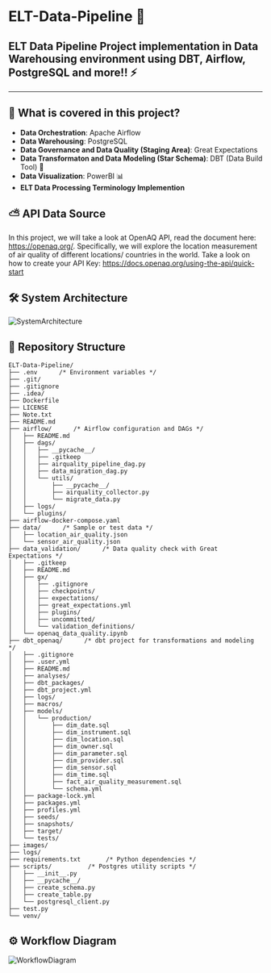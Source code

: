 # ELT-Data-Pipeline 🚀
## ELT Data Pipeline Project implementation in Data Warehousing environment using DBT, Airflow, PostgreSQL and more!! ⚡
---
## 📕 What is covered in this project?
+ <b>Data Orchestration</b>: Apache Airflow
+ <b>Data Warehousing</b>: PostgreSQL
+ <b>Data Governance and Data Quality (Staging Area)</b>: Great Expectations
+ <b>Data Transformaton and Data Modeling (Star Schema)</b>: DBT (Data Build Tool) 🌟
+ <b>Data Visualization</b>: PowerBI 📊
+ <b>ELT Data Processing Terminology Implemention</b>

## ⛅ API Data Source
In this project, we will take a look at OpenAQ API, read the document here: https://openaq.org/.
Specifically, we will explore the location measurement of air quality of different locations/ countries in the world.
Take a look on how to create your API Key: https://docs.openaq.org/using-the-api/quick-start 

## 🛠️ System Architecture
![SystemArchitecture](https://github.com/user-attachments/assets/7c4c4893-d12a-412c-8002-d769aa54ae99)

## 📁 Repository Structure
```shell
ELT-Data-Pipeline/
├── .env      /* Environment variables */
├── .git/
├── .gitignore
├── .idea/
├── Dockerfile
├── LICENSE
├── Note.txt
├── README.md
├── airflow/      /* Airflow configuration and DAGs */
│   ├── README.md
│   ├── dags/
│   │   ├── __pycache__/
│   │   ├── .gitkeep
│   │   ├── airquality_pipeline_dag.py
│   │   ├── data_migration_dag.py
│   │   └── utils/
│   │       ├── __pycache__/
│   │       ├── airquality_collector.py
│   │       └── migrate_data.py
│   ├── logs/
│   └── plugins/
├── airflow-docker-compose.yaml
├── data/      /* Sample or test data */
│   ├── location_air_quality.json
│   └── sensor_air_quality.json
├── data_validation/      /* Data quality check with Great Expectations */
│   ├── .gitkeep
│   ├── README.md
│   ├── gx/
│   │   ├── .gitignore
│   │   ├── checkpoints/
│   │   ├── expectations/
│   │   ├── great_expectations.yml
│   │   ├── plugins/
│   │   ├── uncommitted/
│   │   └── validation_definitions/
│   └── openaq_data_quality.ipynb
├── dbt_openaq/      /* dbt project for transformations and modeling */
│   ├── .gitignore
│   ├── .user.yml
│   ├── README.md
│   ├── analyses/
│   ├── dbt_packages/
│   ├── dbt_project.yml
│   ├── logs/
│   ├── macros/
│   ├── models/
│   │   └── production/
│   │       ├── dim_date.sql
│   │       ├── dim_instrument.sql
│   │       ├── dim_location.sql
│   │       ├── dim_owner.sql
│   │       ├── dim_parameter.sql
│   │       ├── dim_provider.sql
│   │       ├── dim_sensor.sql
│   │       ├── dim_time.sql
│   │       ├── fact_air_quality_measurement.sql
│   │       └── schema.yml
│   ├── package-lock.yml
│   ├── packages.yml
│   ├── profiles.yml
│   ├── seeds/
│   ├── snapshots/
│   ├── target/
│   └── tests/
├── images/
├── logs/
├── requirements.txt       /* Python dependencies */
├── scripts/          /* Postgres utility scripts */
│   ├── __init__.py
│   ├── __pycache__/
│   ├── create_schema.py
│   ├── create_table.py
│   └── postgresql_client.py
├── test.py
└── venv/

```

## ⚙ Workflow Diagram
![WorkflowDiagram](https://github.com/user-attachments/assets/b3682736-6543-496f-a7c2-7216af31fc0f)
